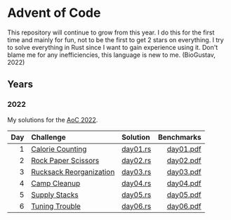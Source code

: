 # Advent of Code
This repository will continue to grow from this year.
I do this for the first time and mainly for fun, not to be the first to get 2 stars on everything.
I try to solve everything in Rust since I want to gain experience using it.
Don't blame me for any inefficiencies, this language is new to me.
(BioGustav, 2022)
## Years
### 2022
My solutions for the [AoC 2022](https://adventofcode.com/2022).

|  Day | Challenge                                                      | Solution                       |                         Benchmarks |
| ---: | :------------------------------------------------------------- | :----------------------------- | ---------------------------------: |
|    1 | [Calorie Counting](https://adventofcode.com/2022/day/1)        | [day01.rs](src/y2022/day01.rs) | [day01.pdf](benches/y2022/d01.pdf) |
|    2 | [Rock Paper Scissors](https://adventofcode.com/2022/day/2)     | [day02.rs](src/y2022/day02.rs) | [day02.pdf](benches/y2022/d02.pdf) |
|    3 | [Rucksack Reorganization](https://adventofcode.com/2022/day/3) | [day03.rs](src/y2022/day03.rs) | [day03.pdf](benches/y2022/d03.pdf) |
|    4 | [Camp Cleanup](https://adventofcode.com/2022/day/4)            | [day04.rs](src/y2022/day04.rs) | [day04.pdf](benches/y2022/d04.pdf) |
|    5 | [Supply Stacks](https://adventofcode.com/2022/day/5)           | [day05.rs](src/y2022/day05.rs) | [day05.pdf](benches/y2022/d05.pdf) |
|    6 | [Tuning Trouble](https://adventofcode.com/2022/day/6)          | [day06.rs](src/y2022/day06.rs) | [day06.pdf](benches/y2022/d06.pdf) |
